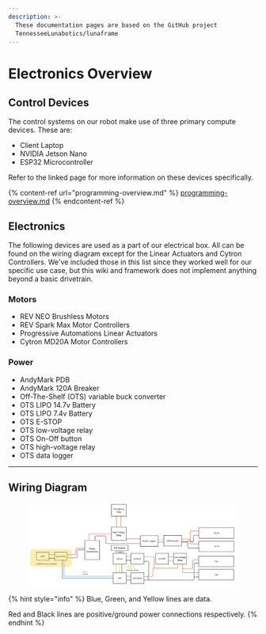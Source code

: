 ```yaml
---
description: >-
  These documentation pages are based on the GitHub project
  TennesseeLunabotics/lunaframe
---
```


# Electronics Overview

## Control Devices

The control systems on our robot make use of three primary compute devices. These are:

* Client Laptop
* NVIDIA Jetson Nano
* ESP32 Microcontroller

Refer to the linked page for more information on these devices specifically.

{% content-ref url="programming-overview.md" %}
[programming-overview.md](programming-overview.md)
{% endcontent-ref %}

## Electronics

The following devices are used as a part of our electrical box. All can be found on the wiring diagram except for the Linear Actuators and Cytron Controllers. We've included those in this list since they worked well for our specific use case, but this wiki and framework does not implement anything beyond a basic drivetrain.

### Motors

* REV NEO Brushless Motors
* REV Spark Max Motor Controllers
* Progressive Automations Linear Actuators
* Cytron MD20A Motor Controllers

### Power

* AndyMark PDB
* AndyMark 120A Breaker
* Off-The-Shelf (OTS) variable buck converter
* OTS LIPO 14.7v Battery
* OTS LIPO 7.4v Battery
* OTS E-STOP
* OTS low-voltage relay
* OTS On-Off button
* OTS high-voltage relay
* OTS data logger

***

## Wiring Diagram

<figure><img src="../.gitbook/assets/Wiring Diagram 2024 (1).jpg" alt=""><figcaption></figcaption></figure>

{% hint style="info" %}
Blue, Green, and Yellow lines are data.

Red and Black lines are positive/ground power connections respectively.
{% endhint %}

